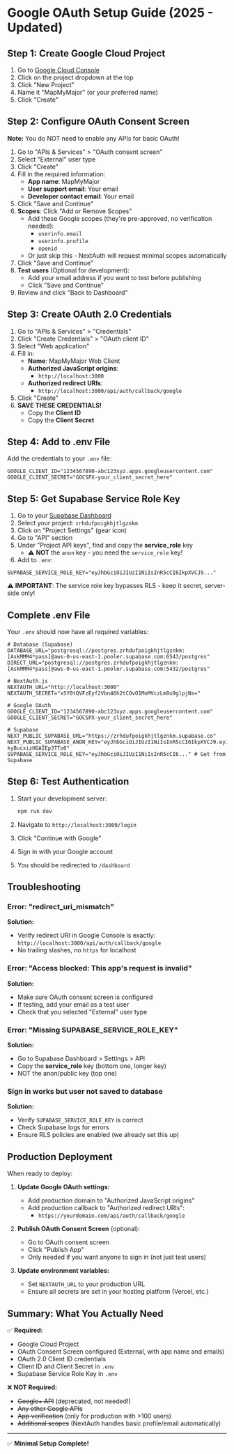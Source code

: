 # Google OAuth Setup Guide (2025 - Updated)

## Step 1: Create Google Cloud Project

1. Go to [Google Cloud Console](https://console.cloud.google.com/)
2. Click on the project dropdown at the top
3. Click "New Project"
4. Name it "MapMyMajor" (or your preferred name)
5. Click "Create"

## Step 2: Configure OAuth Consent Screen

**Note:** You do NOT need to enable any APIs for basic OAuth!

1. Go to "APIs & Services" > "OAuth consent screen"
2. Select "External" user type
3. Click "Create"
4. Fill in the required information:
   - **App name**: MapMyMajor
   - **User support email**: Your email
   - **Developer contact email**: Your email
5. Click "Save and Continue"
6. **Scopes**: Click "Add or Remove Scopes"
   - Add these Google scopes (they're pre-approved, no verification needed):
     - `userinfo.email`
     - `userinfo.profile`
     - `openid`
   - Or just skip this - NextAuth will request minimal scopes automatically
7. Click "Save and Continue"
8. **Test users** (Optional for development):
   - Add your email address if you want to test before publishing
   - Click "Save and Continue"
9. Review and click "Back to Dashboard"

## Step 3: Create OAuth 2.0 Credentials

1. Go to "APIs & Services" > "Credentials"
2. Click "Create Credentials" > "OAuth client ID"
3. Select "Web application"
4. Fill in:
   - **Name**: MapMyMajor Web Client
   - **Authorized JavaScript origins**: 
     - `http://localhost:3000`
   - **Authorized redirect URIs**:
     - `http://localhost:3000/api/auth/callback/google`
5. Click "Create"
6. **SAVE THESE CREDENTIALS!**
   - Copy the **Client ID** 
   - Copy the **Client Secret**

## Step 4: Add to .env File

Add the credentials to your `.env` file:

```env
GOOGLE_CLIENT_ID="1234567890-abc123xyz.apps.googleusercontent.com"
GOOGLE_CLIENT_SECRET="GOCSPX-your_client_secret_here"
```

## Step 5: Get Supabase Service Role Key

1. Go to your [Supabase Dashboard](https://supabase.com/dashboard)
2. Select your project: `zrhdufpoigkhjtlgznkm`
3. Click on "Project Settings" (gear icon)
4. Go to "API" section
5. Under "Project API keys", find and copy the **service_role** key
   - ⚠️ **NOT** the `anon` key - you need the `service_role` key!
6. Add to `.env`:

```env
SUPABASE_SERVICE_ROLE_KEY="eyJhbGciOiJIUzI1NiIsInR5cCI6IkpXVCJ9..."
```

⚠️ **IMPORTANT**: The service role key bypasses RLS - keep it secret, server-side only!

## Complete .env File

Your `.env` should now have all required variables:

```env
# Database (Supabase)
DATABASE_URL="postgresql://postgres.zrhdufpoigkhjtlgznkm:[AskMMM4*pass]@aws-0-us-east-1.pooler.supabase.com:6543/postgres"
DIRECT_URL="postgresql://postgres.zrhdufpoigkhjtlgznkm:[AskMMM4*pass]@aws-0-us-east-1.pooler.supabase.com:5432/postgres"

# NextAuth.js
NEXTAUTH_URL="http://localhost:3000"
NEXTAUTH_SECRET="xSY0tQVFzEyf2Vbn46h2tCOvO1MoMVczLm8u9glpjNs="

# Google OAuth
GOOGLE_CLIENT_ID="1234567890-abc123xyz.apps.googleusercontent.com"
GOOGLE_CLIENT_SECRET="GOCSPX-your_client_secret_here"

# Supabase
NEXT_PUBLIC_SUPABASE_URL="https://zrhdufpoigkhjtlgznkm.supabase.co"
NEXT_PUBLIC_SUPABASE_ANON_KEY="eyJhbGciOiJIUzI1NiIsInR5cCI6IkpXVCJ9.eyJpc3MiOiJzdXBhYmFzZSIsInJlZiI6InpyaGR1ZnBvaWdraGp0bGd6bmttIiwicm9sZSI6ImFub24iLCJpYXQiOjE3NjA3NjE5MTksImV4cCI6MjA3NjMzNzkxOX0.9Dyh82DYowXcxGOYux4jtfz-kyBucxizHGAIEp3TTo0"
SUPABASE_SERVICE_ROLE_KEY="eyJhbGciOiJIUzI1NiIsInR5cCI6..." # Get from Supabase
```

## Step 6: Test Authentication

1. Start your development server:
   ```bash
   npm run dev
   ```

2. Navigate to `http://localhost:3000/login`

3. Click "Continue with Google"

4. Sign in with your Google account

5. You should be redirected to `/dashboard`

## Troubleshooting

### Error: "redirect_uri_mismatch"
**Solution:** 
- Verify redirect URI in Google Console is exactly: `http://localhost:3000/api/auth/callback/google`
- No trailing slashes, no `https` for localhost

### Error: "Access blocked: This app's request is invalid"
**Solution:**
- Make sure OAuth consent screen is configured
- If testing, add your email as a test user
- Check that you selected "External" user type

### Error: "Missing SUPABASE_SERVICE_ROLE_KEY"
**Solution:**
- Go to Supabase Dashboard > Settings > API
- Copy the **service_role** key (bottom one, longer key)
- NOT the anon/public key (top one)

### Sign in works but user not saved to database
**Solution:**
- Verify `SUPABASE_SERVICE_ROLE_KEY` is correct
- Check Supabase logs for errors
- Ensure RLS policies are enabled (we already set this up)

## Production Deployment

When ready to deploy:

1. **Update Google OAuth settings:**
   - Add production domain to "Authorized JavaScript origins"
   - Add production callback to "Authorized redirect URIs":
     - `https://yourdomain.com/api/auth/callback/google`

2. **Publish OAuth Consent Screen** (optional):
   - Go to OAuth consent screen
   - Click "Publish App" 
   - Only needed if you want anyone to sign in (not just test users)

3. **Update environment variables:**
   - Set `NEXTAUTH_URL` to your production URL
   - Ensure all secrets are set in your hosting platform (Vercel, etc.)

## Summary: What You Actually Need

✅ **Required:**
- Google Cloud Project
- OAuth Consent Screen configured (External, with app name and emails)
- OAuth 2.0 Client ID credentials
- Client ID and Client Secret in `.env`
- Supabase Service Role Key in `.env`

❌ **NOT Required:**
- ~~Google+ API~~ (deprecated, not needed!)
- ~~Any other Google APIs~~
- ~~App verification~~ (only for production with >100 users)
- ~~Additional scopes~~ (NextAuth handles basic profile/email automatically)

---

✅ **Minimal Setup Complete!**
